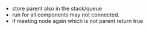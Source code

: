 - store parent also in the stack/queue 
- run for all components may not connected. 
- if meeting node again which is not parent return true
